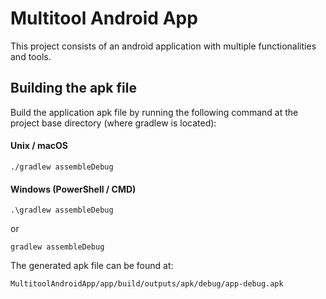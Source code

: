 # Multitool Android App

This project consists of an android application with multiple functionalities and tools.

## Building the apk file

Build the application apk file by running the following command at the project base directory (where gradlew is located):
#### Unix / macOS
```
./gradlew assembleDebug
```
#### Windows (PowerShell / CMD)
```
.\gradlew assembleDebug
```
or
```
gradlew assembleDebug
```

The generated apk file can be found at:
```
MultitoolAndroidApp/app/build/outputs/apk/debug/app-debug.apk
```
